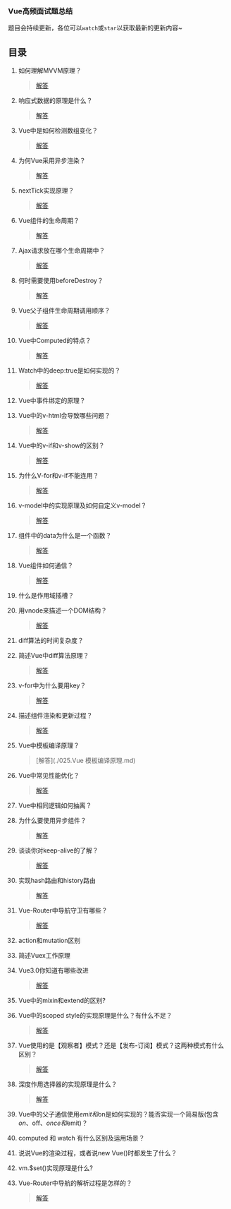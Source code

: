 ### Vue高频面试题总结

题目会持续更新，各位可以`watch`或`star`以获取最新的更新内容~

## 目录

1. 如何理解MVVM原理？

   > [解答](001.如何理解MVVM原理.md)

2. 响应式数据的原理是什么？

    > [解答](002.响应式数据的原理是什么.md)

3. Vue中是如何检测数组变化？

   > [解答](003.Vue中是如何检测数组变化.md)

4. 为何Vue采用异步渲染？

   > [解答](004.为何Vue采用异步渲染.md)

5. nextTick实现原理？

   > [解答](005.nextTick实现原理.md)

6. Vue组件的生命周期？

   > [解答](006.Vue组件的生命周期.md)

7. Ajax请求放在哪个生命周期中？

   > [解答](007.Ajax请求放在哪个生命周期.md)

8. 何时需要使用beforeDestroy？

    > [解答](008.何时需要使用beforeDestroy.md)

9. Vue父子组件生命周期调用顺序？

   > [解答](009.Vue父子组件生命周期调用顺序.md)

10. Vue中Computed的特点？

    > [解答](010.Vue中Computed的特点.md)

11. Watch中的deep:true是如何实现的？

    > [解答](./011.Watch中的deep:true是如何实现的.md)

12. Vue中事件绑定的原理？

13. Vue中的v-html会导致哪些问题？

    > [解答](./013.Vue中的v-html会导致哪些问题.md)

14. Vue中的v-if和v-show的区别？

    > [解答](014.Vue中的v-if和v-show的区别.md)

15. 为什么V-for和v-if不能连用？

    > [解答](./015.为什么V-for和v-if不能连用.md)

16. v-model中的实现原理及如何自定义v-model？

    > [解答](./016.v-model中的实现原理及如何自定义v-model.md)

17. 组件中的data为什么是一个函数？

    > [解答](./017.组件中的data为什么是一个函数.md)

18. Vue组件如何通信？

    > [解答](./018.Vue组件如何通信.md)

19. 什么是作用域插槽？

20. 用vnode来描述一个DOM结构？

    > [解答](./020.用vnode来描述一个DOM结构.md)

21. diff算法的时间复杂度？

22. 简述Vue中diff算法原理？

    > [解答](./022.简述Vue中diff算法原理.md)

23. v-for中为什么要用key？

    > [解答](./023.v-for中为什么要用key.md)

24. 描述组件渲染和更新过程？

    > [解答](./024.描述组件渲染和更新过程.md)

25. Vue中模板编译原理？

    > [解答](./025.Vue 模板编译原理.md)

26. Vue中常见性能优化？

    > [解答](./026.Vue中常见性能优化.md)

27. Vue中相同逻辑如何抽离？

28. 为什么要使用异步组件？

    > [解答](./028.为什么要使用异步组件.md)

29. 谈谈你对keep-alive的了解？

    > [解答](./029.谈谈你对keep-alive的了解.md)

30. 实现hash路由和history路由

    > [解答](./030.实现hash路由和history路由.md)

31. Vue-Router中导航守卫有哪些？

    > [解答](./031.Vue-Router中导航守卫有哪些.md)

32. action和mutation区别

33. 简述Vuex工作原理

34. Vue3.0你知道有哪些改进

    > [解答](./034.Vue3.0你知道有哪些改进.md)

35. Vue中的mixin和extend的区别?

36. Vue中的scoped style的实现原理是什么？有什么不足？

    > [解答](./036.Vue中的scoped%20style的实现原理是什么？有什么不足.md)

37. Vue使用的是【观察者】模式？还是【发布-订阅】模式？这两种模式有什么区别？

    > [解答](037.Vue使用的是【观察者】模式？还是【发布-订阅】模式？这两种模式有什么区别.md)

38. 深度作用选择器的实现原理是什么？

    > [解答](038.深度作用选择器的实现原理是什么.md)

39. Vue中的父子通信使用$emit和$on是如何实现的？能否实现一个简易版(包含$on、$off、$once和$emit)？

40. computed 和 watch 有什么区别及运用场景？

41. 说说Vue的渲染过程，或者说new Vue()时都发生了什么？

42. vm.$set()实现原理是什么?

43. Vue-Router中导航的解析过程是怎样的？

    > [解答](./043.Vue-Router中导航的解析过程是怎样的.md)

